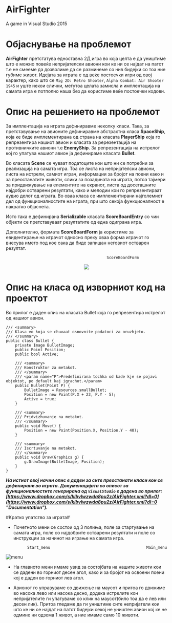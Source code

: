 # AirFighter
A game in Visual Studio 2015

# Објаснување на проблемот #

**AirFighter** претстатува едноставна 2Д игра во која целта е да уништиме што е можно повеќе непријателски авиони кои ке ни се најдат на патот т.е не смееме да дозволиме да се разминеме со нив бидејки со тоа ние губиме живот. 
Идејата за играта е од веќе постоечки игри од овој карактер, како што се ``` Mig 2D: Retro Shooter ```, ``` Alpha Combat: Air Shooter 1945 ``` и уште некои слични, меѓутоа целата замисла и имплентација на самата игра е потполно наша без да користиме веќе постоечки кодови.

# Опис на решението на проблемот #

За имплентација на играта дефиниравме неколку класи. Така, за претставување на авионите дефиниравме абстрактна класа **SpaceShip**, која ке биде имплементирана од страна на класата **PlayerShip** која го репрезентира нашиот авион и класата за ререзентација на противничките авиони т.е **EnemyShip**. За репрезентација на истрелот кој го упатува нашиот авион ја дефинираме класата **Bullet**. 

Во класата **Scene** се чуваат податоците кои што ни се потребни за реализација на самата игра. Тоа се листа на непријателски авиони, листа на истрели, самиот играч, информации за бројот на поени како и за преостанатите животи,
слики за позадината на играта, потоа тајмери за придвижување на елементите на екранот, листа од досегашните најдобри остварени резултати, како и мелодии кои го репрезентираат аудио делот од играта. Во оваа класа се имплементирани најголемиот дел од функционалностите на играта, при што секоја функционалност е накратко објаснета.

Исто така е дефинирана **Serializable** класата **ScoreBoardEntry** со чии објекти се претставуваат резултатите од една одиграна игра.

Дополнително, формата **ScoreBoardForm** ја користиме за евидентирање на играчот односно преку оваа форма играчот го внесува името под кое сака да биде запишан неговиот остварен резултат.

                                                ScoreBoardForm
<p align="center"><img src="https://scontent-vie.xx.fbcdn.net/hphotos-xta1/v/t34.0-12/11262265_913401548701514_548318271_n.jpg?oh=4a64e205492d5e2b45c1374bc4d76f0f&oe=55514B68">
</p>

# Опис на класа од изворниот код на проектот #

Во прилог е даден опис на класата Bullet која го репрезентира истрелот од нашиот авион.

    /// <summary>
    /// Klasa vo koja se chuvaat osnovnite podatoci za oruzhjeto.
    /// </summary>
    public class Bullet {
        private Image BulletImage;
        public Point Position;
        public bool Active;

        /// <summary>
        /// Konstruktor za metakot.
        /// </summary>
        /// <param name="P">Predefinirana tochka od kade kje se pojavi objektot, po default kaj igrachot.</param>
        public Bullet(Point P) {
            BulletImage = Resources.smallBullet;
            Position = new Point(P.X + 23, P.Y - 5);
            Active = true;
        }

        /// <summary>
        /// Pridvizhuvanje na metakot.
        /// </summary>
        public void Move() {
            Position = new Point(Position.X, Position.Y - 40);
        }

        /// <summary>
        /// Iscrtuvanje na metakot.
        /// </summary>
        public void Draw(Graphics g) {
            g.DrawImage(BulletImage, Position);
        }
    }

***На истиот овој начин опис е даден за сите преостанати класи кои се дефинирани во играта. Докуменацијата со описот за функционалностите генерирана од ```VisualStudio``` е дадена во прилог: [https://www.dropbox.com/s/klbvlwzwda8pu2z/AirFighter.xml?dl=0](https://www.dropbox.com/s/klbvlwzwda8pu2z/AirFighter.xml?dl=0 "Documentation").***

#Кратко упатство за играта#
- Почетното мени се состои од 3 полиња, поле за стартување на самата игра, поле со најдобрите остварени резултати и поле со инструкции за начинот на играње на самата игра.

            Start_menu                                          Main_menu
![menu](https://scontent-fra.xx.fbcdn.net/hphotos-xpt1/v/t34.0-12/11251611_913367795371556_1742368023_n.jpg?oh=6075df1962c08fa0df144b07e4596006&oe=55528208)


- На главното мени имаме увид за состојбата на нашите животи кои се дадени во горниот десен агол, како и за бројот на освоени поени кој е даден во горниот лев агол.

- Авионот го управуваме со движење на маусот и притоа го движиме во насока лево или насока десно, додека истрелите кон непријателите ги упатуваме со клик на маусот(било тоа да е лев или десен лик). Притоа гледаме да ги уништиме сите непријатели кои што ке ни се најдат на патот бидејки секој не уништен авион кој ке не одмине ни одзема 1 живот, а ние имаме само 10 животи.


